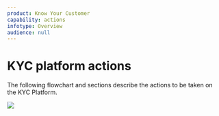 ```yaml
---
product: Know Your Customer
capability: actions
infotype: Overview
audience: null
---
```



# KYC platform actions


The following flowchart and sections describe the actions to be taken on the KYC Platform.


![](../../.gitbook/assets/kKomgo.png)


<!--stackedit_data:
eyJoaXN0b3J5IjpbMTg2MzIzMDkwMl19
-->